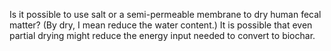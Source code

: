Is it possible to use salt or a semi-permeable membrane to dry human fecal matter?  (By dry, I mean reduce the water content.)
It is possible that even partial drying might reduce the energy input needed to convert to biochar.
